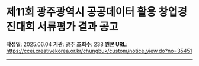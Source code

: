 # 제11회 광주광역시 공공데이터 활용 창업경진대회 서류평가 결과 공고

**작성일**: 2025.06.04
**기관**: 광주
**조회수**: 238
**원본 URL**: https://ccei.creativekorea.or.kr/chungbuk/custom/notice_view.do?no=35451

---


